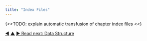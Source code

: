 ```yaml
---
title: "Index Files"
---
```



{>>TODO: explain automatic transfusion of chapter index files <<}

<div class="bottom-nav">
<a href="chapter-headers.html" title="Back to: Chapter Headers">◀</a> <a href="features.html" title="Up: Features">▲</a> <a href="data-structure.html" title="">▶ Read next: Data Structure</a>
</div>


<script type="text/javascript">
Mousetrap.bind('g n', function() {
    window.location.href = 'data-structure.html';
    return false;
});
</script>

